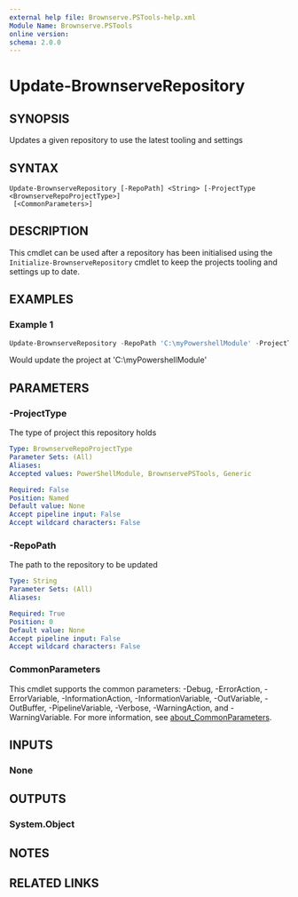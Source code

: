 ```yaml
---
external help file: Brownserve.PSTools-help.xml
Module Name: Brownserve.PSTools
online version:
schema: 2.0.0
---
```


# Update-BrownserveRepository

## SYNOPSIS
Updates a given repository to use the latest tooling and settings

## SYNTAX

```
Update-BrownserveRepository [-RepoPath] <String> [-ProjectType <BrownserveRepoProjectType>]
 [<CommonParameters>]
```

## DESCRIPTION
This cmdlet can be used after a repository has been initialised using the `Initialize-BrownserveRepository` cmdlet to keep the projects tooling and settings up to date.

## EXAMPLES

### Example 1
```powershell
Update-BrownserveRepository -RepoPath 'C:\myPowershellModule' -ProjectType 'PowerShellModule'
```

Would update the project at 'C:\myPowershellModule'

## PARAMETERS

### -ProjectType
The type of project this repository holds

```yaml
Type: BrownserveRepoProjectType
Parameter Sets: (All)
Aliases:
Accepted values: PowerShellModule, BrownservePSTools, Generic

Required: False
Position: Named
Default value: None
Accept pipeline input: False
Accept wildcard characters: False
```

### -RepoPath
The path to the repository to be updated

```yaml
Type: String
Parameter Sets: (All)
Aliases:

Required: True
Position: 0
Default value: None
Accept pipeline input: False
Accept wildcard characters: False
```

### CommonParameters
This cmdlet supports the common parameters: -Debug, -ErrorAction, -ErrorVariable, -InformationAction, -InformationVariable, -OutVariable, -OutBuffer, -PipelineVariable, -Verbose, -WarningAction, and -WarningVariable. For more information, see [about_CommonParameters](http://go.microsoft.com/fwlink/?LinkID=113216).

## INPUTS

### None
## OUTPUTS

### System.Object
## NOTES

## RELATED LINKS
